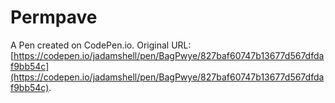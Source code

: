 # Permpave

A Pen created on CodePen.io. Original URL: [https://codepen.io/jadamshell/pen/BagPwye/827baf60747b13677d567dfdaf9bb54c](https://codepen.io/jadamshell/pen/BagPwye/827baf60747b13677d567dfdaf9bb54c).


